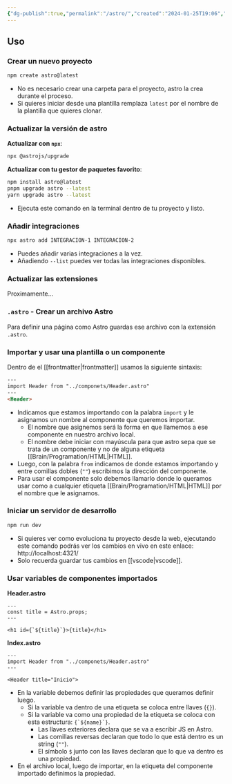 ```yaml
---
{"dg-publish":true,"permalink":"/astro/","created":"2024-01-25T19:06","updated":"2024-02-09T10:41"}
---
```


## Uso
### Crear un nuevo proyecto
```bash
npm create astro@latest
```
- No es necesario crear una carpeta para el proyecto, astro la crea durante el proceso.
- Si quieres iniciar desde una plantilla remplaza `latest` por el nombre de la plantilla que quieres clonar.
### Actualizar la versión de astro
**Actualizar con `npx`**:
```bash
npx @astrojs/upgrade
```
**Actualizar con tu gestor de paquetes favorito**:
```bash
npm install astro@latest
pnpm upgrade astro --latest
yarn upgrade astro --latest
```
- Ejecuta este comando en la terminal dentro de tu proyecto y listo.
### Añadir integraciones
```bash
npx astro add INTEGRACION-1 INTEGRACION-2
```
- Puedes añadir varias integraciones a la vez.
- Añadiendo `--list` puedes ver todas las integraciones disponibles.
### Actualizar las extensiones
Proximamente...
### `.astro` - Crear un archivo Astro
Para definir una página como Astro guardas ese archivo con la extensión `.astro`.
### Importar y usar una plantilla o un componente
Dentro de el [[frontmatter\|frontmatter]] usamos la siguiente sintaxis:
```html
---
import Header from "../componets/Header.astro"
---
<Header>
```
- Indicamos que estamos importando con la palabra `import` y le asignamos un nombre al componente que queremos importar.
   - El nombre que asignemos será la forma en que llamemos a ese componente en nuestro archivo local.
   - El nombre debe iniciar con mayúscula para que astro sepa que se trata de un componente y no de alguna etiqueta [[Brain/Programation/HTML\|HTML]]. 
- Luego, con la palabra `from` indicamos de donde estamos importando y entre comillas dobles (`""`) escribimos la dirección del componente.
- Para usar el componente solo debemos llamarlo donde lo queramos usar como a cualquier etiqueta [[Brain/Programation/HTML\|HTML]] por el nombre que le asignamos.

### Iniciar un servidor de desarrollo
```bash
npm run dev
```
- Si quieres ver como evoluciona tu proyecto desde la web, ejecutando este comando podrás ver los cambios en vivo en este enlace: http://localhost:4321/
- Solo recuerda guardar tus cambios en [[vscode\|vscode]].

### Usar variables de componentes importados
**Header.astro**
```astro
---
const title = Astro.props;
---

<h1 id={`${title}`}>{title}</h1>
```
**Index.astro**
```astro
---
import Header from "../componets/Header.astro"
---

<Header title="Inicio">
```

- En la variable debemos definir las propiedades que queramos definir luego.
   - Si la variable va dentro de una etiqueta se coloca entre llaves (`{}`).
   - Si la variable va como una propiedad de la etiqueta se coloca con esta estructura: ``{`${name}`}``.
      - Las llaves exteriores declara que se va a escribir JS en Astro.
      - Las comillas reversas declaran que todo lo que está dentro es un string (`""`).
      - El símbolo `$` junto con las llaves declaran que lo que va dentro es una propiedad. 
- En el archivo local, luego de importar, en la etiqueta del componente importado definimos la propiedad.

